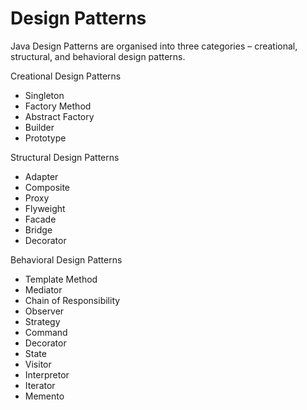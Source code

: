 # Design Patterns 


Java Design Patterns are organised into three categories – creational, structural, and behavioral design patterns. 


Creational Design Patterns
  - Singleton 
  - Factory Method  
  - Abstract Factory
  - Builder 
  - Prototype 

Structural Design Patterns
  - Adapter 
  - Composite   
  - Proxy 
  - Flyweight 
  - Facade
  - Bridge
  - Decorator
  
Behavioral Design Patterns
  - Template Method 
  - Mediator   
  - Chain of Responsibility 
  - Observer 
  - Strategy
  - Command
  - Decorator
  - State 
  - Visitor
  - Interpretor
  - Iterator
  - Memento
        

